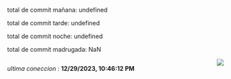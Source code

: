 
<p>total de commit mañana: undefined </p> 
<p>total de commit tarde: undefined </p> 
<p>total de commit noche: undefined </p> 
<p>total de commit madrugada: NaN </p> 


<div style="display: flex; justify-content: space-between;">
 <p align="right"><i>ultima coneccion</i> : <b>12/29/2023, 10:46:12 PM</b></p> 
 <img src="https://img.shields.io/badge/GitHub%20Action%20Status-Online-brightgreen?style=flat&logo=githubactions&logoColor=%23ffffff&labelColor=%23181717&color=%232088FF" />
</div>





